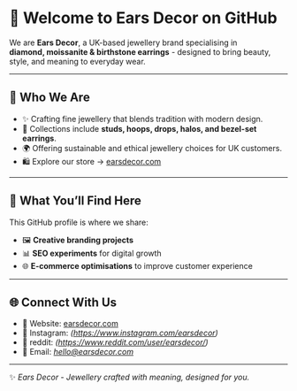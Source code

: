 # 💎 Welcome to Ears Decor on GitHub

We are **Ears Decor**, a UK-based jewellery brand specialising in  
**diamond, moissanite & birthstone earrings** - designed to bring beauty, style, and meaning to everyday wear.  

---

## 🌟 Who We Are
- ✨ Crafting fine jewellery that blends tradition with modern design.  
- 💍 Collections include **studs, hoops, drops, halos, and bezel-set earrings**.  
- 🌍 Offering sustainable and ethical jewellery choices for UK customers.  
- 🛍️ Explore our store → [earsdecor.com](https://earsdecor.com)  

---

## 📂 What You’ll Find Here
This GitHub profile is where we share:  
- 🖼️ **Creative branding projects**  
- 📊 **SEO experiments** for digital growth  
- 🌐 **E-commerce optimisations** to improve customer experience  

---

## 🌐 Connect With Us
- 🛒 Website: [earsdecor.com](https://earsdecor.com)  
- 📸 Instagram: *(https://www.instagram.com/earsdecor)*  
- 📌 reddit: *(https://www.reddit.com/user/earsdecor/)*  
- 📧 Email: *hello@earsdecor.com*  

---

✨ *Ears Decor - Jewellery crafted with meaning, designed for you.*
